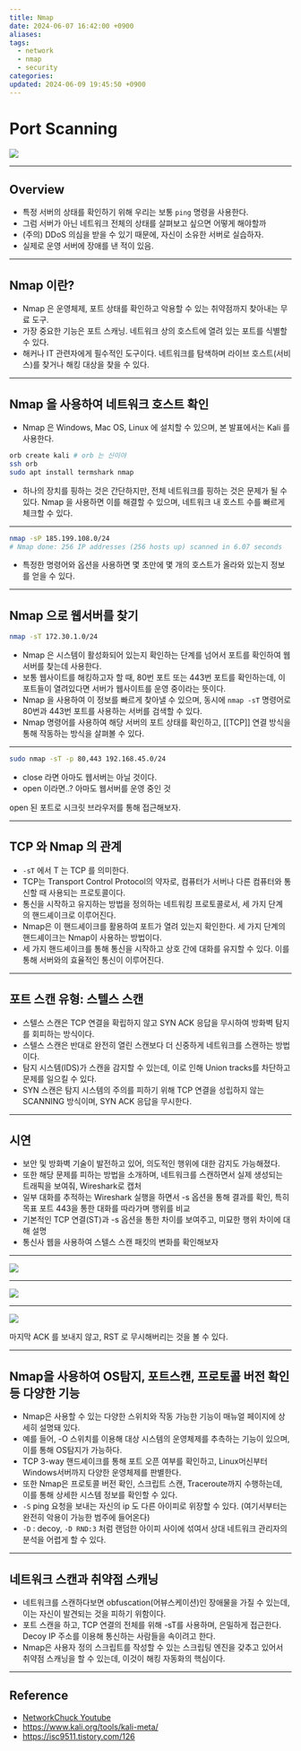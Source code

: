 ```yaml
---
title: Nmap
date: 2024-06-07 16:42:00 +0900
aliases: 
tags:
  - network
  - nmap
  - security
categories: 
updated: 2024-06-09 19:45:50 +0900
---
```


# Port Scanning

![](https://blog.kakaocdn.net/dn/dvww02/btqZn0V1Zgo/Thfb0NrcHWxDxqRaojTZPk/img.png)

---

## Overview

- 특정 서버의 상태를 확인하기 위해 우리는 보통 `ping` 명령을 사용한다.
- 그럼 서버가 아닌 네트워크 전체의 상태를 살펴보고 싶으면 어떻게 해야할까
- (주의) DDoS 의심을 받을 수 있기 때문에, 자신이 소유한 서버로 실습하자.
- 실제로 운영 서버에 장애를 낸 적이 있음.

---

## Nmap 이란?

- Nmap 은 운영체제, 포트 상태를 확인하고 악용할 수 있는 취약점까지 찾아내는 무료 도구.
- 가장 중요한 기능은 포트 스캐닝. 네트워크 상의 호스트에 열려 있는 포트를 식별할 수 있다.
- 해커나 IT 관련자에게 필수적인 도구이다. 네트워크를 탐색하며 라이브 호스트(서비스)를 찾거나 해킹 대상을 찾을 수 있다.

---

## Nmap 을 사용하여 네트워크 호스트 확인

- Nmap 은 Windows, Mac OS, Linux 에 설치할 수 있으며, 본 발표에서는 Kali 를 사용한다.

```bash
orb create kali # orb 는 신이야
ssh orb
sudo apt install termshark nmap
```

- 하나의 장치를 핑하는 것은 간단하지만, 전체 네트워크를 핑하는 것은 문제가 될 수 있다. Nmap 을 사용하면 이를 해결할 수 있으며, 네트워크 내 호스트 수를 빠르게 체크할 수 있다.

---

```bash
nmap -sP 185.199.108.0/24
# Nmap done: 256 IP addresses (256 hosts up) scanned in 6.07 seconds
```

- 특정한 명령어와 옵션을 사용하면 몇 초만에 몇 개의 호스트가 올라와 있는지 정보를 얻을 수 있다.

---

## Nmap 으로 웹서버를 찾기

```bash
nmap -sT 172.30.1.0/24
```

- Nmap 은 시스템이 활성화되어 있는지 확인하는 단계를 넘어서 포트를 확인하여 웹서버를 찾는데 사용한다.
- 보통 웹사이트를 해킹하고자 할 때, 80번 포트 또는 443번 포트를 확인하는데, 이 포트들이 열려있다면 서버가 웹사이트를 운영 중이라는 뜻이다.
- Nmap 을 사용하여 이 정보를 빠르게 찾아낼 수 있으며, 동시에 `nmap -sT` 명령어로 80번과 443번 포트를 사용하는 서버를 검색할 수 있다.
- Nmap 명령어를 사용하여 해당 서버의 포트 상태를 확인하고, [[TCP]] 연결 방식을 통해 작동하는 방식을 살펴볼 수 있다.

---

```bash
sudo nmap -sT -p 80,443 192.168.45.0/24
```

- close 라면 아마도 웹서버는 아닐 것이다.
- open 이라면..? 아마도 웹서버를 운영 중인 것

open 된 포트로 시크릿 브라우저를 통해 접근해보자.

---

## TCP 와 Nmap 의 관계

- `-sT` 에서 T 는 TCP 를 의미한다.
- TCP는 Transport Control Protocol의 약자로, 컴퓨터가 서버나 다른 컴퓨터와 통신할 때 사용되는 프로토콜이다.
- 통신을 시작하고 유지하는 방법을 정의하는 네트워킹 프로토콜로서, 세 가지 단계의 핸드셰이크로 이루어진다.
- Nmap은 이 핸드셰이크를 활용하여 포트가 열려 있는지 확인한다. 세 가지 단계의 핸드셰이크는 Nmap이 사용하는 방법이다.
- 세 가지 핸드셰이크를 통해 통신을 시작하고 상호 간에 대화를 유지할 수 있다. 이를 통해 서버와의 효율적인 통신이 이루어진다.

---

## 포트 스캔 유형: 스텔스 스캔

- 스텔스 스캔은 TCP 연결을 확립하지 않고 SYN ACK 응답을 무시하여 방화벽 탐지를 회피하는 방식이다.
 - 스텔스 스캔은 반대로 완전히 열린 스캔보다 더 신중하게 네트워크를 스캔하는 방법이다.
 - 탐지 시스템(IDS)가 스캔을 감지할 수 있는데, 이로 인해 Union tracks를 차단하고 문제를 일으킬 수 있다.
 - SYN 스캔은 탐지 시스템의 주의를 피하기 위해 TCP 연결을 성립하지 않는 SCANNING 방식이며, SYN ACK 응답을 무시한다.

---

## 시연

- 보안 및 방화벽 기술이 발전하고 있어, 의도적인 행위에 대한 감지도 가능해졌다.
- 또한 해당 문제를 피하는 방법을 소개하며, 네트워크를 스캔하면서 실제 생성되는 트래픽을 보여줘, Wireshark로 캡처
- 일부 대화를 추적하는 Wireshark 실행을 하면서 -s 옵션을 통해 결과를 확인, 특히 목표 포트 443을 통한 대화를 따라가며 행위를 비교
- 기본적인 TCP 연결(ST)과 -s 옵션을 통한 차이를 보여주고, 미묘한 행위 차이에 대해 설명
- 통신사 웹을 사용하여 스텔스 스캔 패킷의 변화를 확인해보자

---

![](https://i.imgur.com/xWJoavw.png)

---

![](https://i.imgur.com/1K69cXi.png)

---

![](https://i.imgur.com/yZM6Ztt.png)

마지막 ACK 를 보내지 않고, RST 로 무시해버리는 것을 볼 수 있다.

---

## ️Nmap을 사용하여 OS탐지, 포트스캔, 프로토콜 버전 확인 등 다양한 기능

- Nmap은 사용할 수 있는 다양한 스위치와 작동 가능한 기능이 매뉴얼 페이지에 상세히 설명돼 있다.
- 예를 들어, -O 스위치를 이용해 대상 시스템의 운영체제를 추측하는 기능이 있으며, 이를 통해 OS탐지가 가능하다.
- TCP 3-way 핸드셰이크를 통해 포트 오픈 여부를 확인하고, Linux머신부터 Windows서버까지 다양한 운영체제를 판별한다.
- 또한 Nmap은 프로토콜 버전 확인, 스크립트 스캔, Traceroute까지 수행하는데, 이를 통해 상세한 시스템 정보를 확인할 수 있다.
- `-S` ping 요청을 보내는 자신의 ip 도 다른 아이피로 위장할 수 있다. (여기서부터는 완전히 악용이 가능한 범주에 들어온다)
- `-D` : decoy, `-D RND:3` 처럼 랜덤한 아이피 사이에 섞여서 상대 네트워크 관리자의 분석을 어렵게 할 수 있다.

---

## ️‍️네트워크 스캔과 취약점 스캐닝

  - 네트워크를 스캔하다보면 obfuscation(어뷰스케이션)인 장애물을 가질 수 있는데, 이는 자신이 발견되는 것을 피하기 위함이다.
  - 포트 스캔을 하고, TCP 연결의 전체를 위해 -sT를 사용하며, 은밀하게 접근한다. Decoy IP 주소를 이용해 통신하는 사람들을 속이려고 한다.
  - Nmap은 사용자 정의 스크립트를 작성할 수 있는 스크립팅 엔진을 갖추고 있어서 취약점 스캐닝을 할 수 있는데, 이것이 해킹 자동화의 핵심이다.

---

## Reference

- [NetworkChuck Youtube](https://www.youtube.com/watch?v=4t4kBkMsDbQ)
- https://www.kali.org/tools/kali-meta/
- https://isc9511.tistory.com/126
